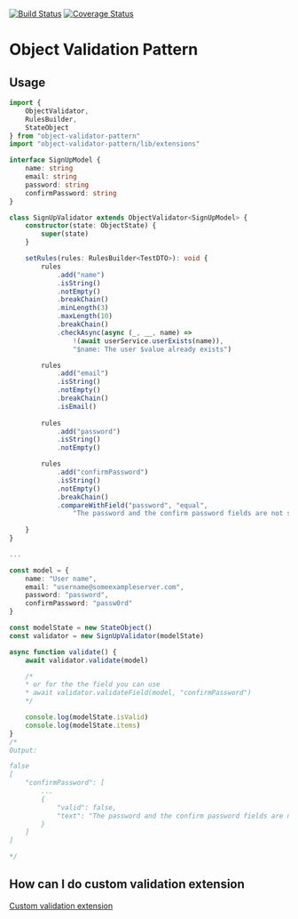 [![Build Status](https://travis-ci.com/m1sha/object-validation-pattern.svg?branch=master)](https://travis-ci.com/m1sha/object-validation-pattern)
[![Coverage Status](https://coveralls.io/repos/github/m1sha/object-validation-pattern/badge.svg?branch=master)](https://coveralls.io/github/m1sha/object-validation-pattern?branch=master)

# Object Validation Pattern

## Usage

```typescript
import { 
    ObjectValidator, 
    RulesBuilder, 
    StateObject 
} from "object-validator-pattern"
import "object-validator-pattern/lib/extensions"

interface SignUpModel {
    name: string
    email: string
    password: string
    confirmPassword: string
}

class SignUpValidator extends ObjectValidator<SignUpModel> {
    constructor(state: ObjectState) {
        super(state)
    }

    setRules(rules: RulesBuilder<TestDTO>): void { 
        rules
            .add("name")
            .isString()
            .notEmpty()
            .breakChain()
            .minLength(3)
            .maxLength(10)
            .breakChain()
            .checkAsync(async (_, __, name) => 
                !(await userService.userExists(name)),
                "$name: The user $value already exists")

        rules
            .add("email")
            .isString()
            .notEmpty()
            .breakChain()
            .isEmail()
        
        rules
            .add("password")
            .isString()
            .notEmpty()

        rules
            .add("confirmPassword")
            .isString()
            .notEmpty()
            .breakChain()
            .compareWithField("password", "equal", 
                "The password and the confirm password fields are not same")
           
    }
}

...

const model = {
    name: "User name",
    email: "username@someexampleserver.com",
    password: "password",
    confirmPassword: "passw0rd"
}

const modelState = new StateObject()
const validator = new SignUpValidator(modelState)

async function validate() {
    await validator.validate(model) 

    /*
    * or for the the field you can use 
    * await validator.validateField(model, "confirmPassword")
    */

    console.log(modelState.isValid) 
    console.log(modelState.items) 
}
/*
Output:

false
[
    "confirmPassword": [
        ...
        { 
            "valid": false, 
            "text": "The password and the confirm password fields are not same"
        }
    ]
]

*/
```

## How can I do custom validation extension

[Custom validation extension](docs/CustomExtensions.md)